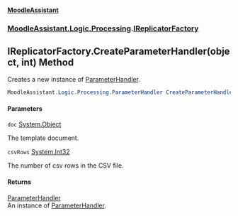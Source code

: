#### [MoodleAssistant](index.md 'index')
### [MoodleAssistant.Logic.Processing](MoodleAssistant.Logic.Processing.md 'MoodleAssistant.Logic.Processing').[IReplicatorFactory](MoodleAssistant.Logic.Processing.IReplicatorFactory.md 'MoodleAssistant.Logic.Processing.IReplicatorFactory')

## IReplicatorFactory.CreateParameterHandler(object, int) Method

Creates a new instance of [ParameterHandler](MoodleAssistant.Logic.Processing.ParameterHandler.md 'MoodleAssistant.Logic.Processing.ParameterHandler').

```csharp
MoodleAssistant.Logic.Processing.ParameterHandler CreateParameterHandler(object doc, int csvRows);
```
#### Parameters

<a name='MoodleAssistant.Logic.Processing.IReplicatorFactory.CreateParameterHandler(object,int).doc'></a>

`doc` [System.Object](https://docs.microsoft.com/en-us/dotnet/api/System.Object 'System.Object')

The template document.

<a name='MoodleAssistant.Logic.Processing.IReplicatorFactory.CreateParameterHandler(object,int).csvRows'></a>

`csvRows` [System.Int32](https://docs.microsoft.com/en-us/dotnet/api/System.Int32 'System.Int32')

The number of csv rows in the CSV file.

#### Returns
[ParameterHandler](MoodleAssistant.Logic.Processing.ParameterHandler.md 'MoodleAssistant.Logic.Processing.ParameterHandler')  
An instance of [ParameterHandler](MoodleAssistant.Logic.Processing.ParameterHandler.md 'MoodleAssistant.Logic.Processing.ParameterHandler').